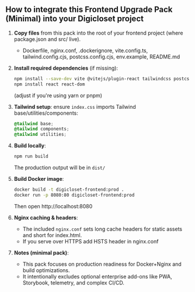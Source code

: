 ## How to integrate this Frontend Upgrade Pack (Minimal) into your Digicloset project

1. **Copy files** from this pack into the root of your frontend project (where package.json and src/ live).
   - Dockerfile, nginx.conf, .dockerignore, vite.config.ts, tailwind.config.cjs, postcss.config.cjs, env.example, README.md

2. **Install required dependencies** (if missing):
   ```bash
   npm install --save-dev vite @vitejs/plugin-react tailwindcss postcss autoprefixer
   npm install react react-dom
   ```
   (adjust if you're using yarn or pnpm)

3. **Tailwind setup**: ensure `index.css` imports Tailwind base/utilities/components:
   ```css
   @tailwind base;
   @tailwind components;
   @tailwind utilities;
   ```

4. **Build locally**:
   ```bash
   npm run build
   ```
   The production output will be in `dist/`

5. **Build Docker image**:
   ```bash
   docker build -t digicloset-frontend:prod .
   docker run -p 8080:80 digicloset-frontend:prod
   ```
   Then open http://localhost:8080

6. **Nginx caching & headers**:
   - The included `nginx.conf` sets long cache headers for static assets and short for index.html.
   - If you serve over HTTPS add HSTS header in nginx.conf

7. **Notes (minimal pack)**:
   - This pack focuses on production readiness for Docker+Nginx and build optimizations.
   - It intentionally excludes optional enterprise add-ons like PWA, Storybook, telemetry, and complex CI/CD.
